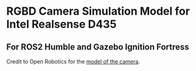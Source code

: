 # RGBD Camera Simulation Model for Intel Realsense D435

## For ROS2 Humble and Gazebo Ignition Fortress

Credit to Open Robotics for the [model of the camera](https://app.gazebosim.org/OpenRobotics/fuel/models/Intel%20RealSense%20D435).
